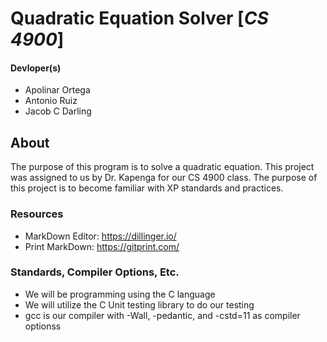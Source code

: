 # Quadratic Equation Solver [*CS 4900*]
#### Devloper(s)
- Apolinar Ortega
- Antonio Ruiz
- Jacob C Darling

## About
The purpose of this program is to solve a quadratic equation. This project was assigned to us by Dr. Kapenga for our CS 4900 class. The purpose of this project is to become familiar with XP standards and practices.

### Resources
 - MarkDown Editor: https://dillinger.io/
 - Print MarkDown: https://gitprint.com/

### Standards, Compiler Options, Etc.
 - We will be programming using the C language
 - We will utilize the C Unit testing library to do our testing
 - gcc is our compiler with -Wall, -pedantic, and -cstd=11 as compiler optionss